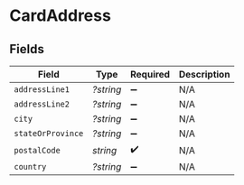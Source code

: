 # CardAddress


## Fields

| Field              | Type               | Required           | Description        |
| ------------------ | ------------------ | ------------------ | ------------------ |
| `addressLine1`     | *?string*          | :heavy_minus_sign: | N/A                |
| `addressLine2`     | *?string*          | :heavy_minus_sign: | N/A                |
| `city`             | *?string*          | :heavy_minus_sign: | N/A                |
| `stateOrProvince`  | *?string*          | :heavy_minus_sign: | N/A                |
| `postalCode`       | *string*           | :heavy_check_mark: | N/A                |
| `country`          | *?string*          | :heavy_minus_sign: | N/A                |